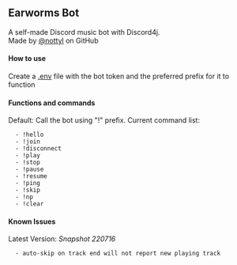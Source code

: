 ## Earworms Bot
A self-made Discord music bot with Discord4j. \
Made by [@nottyl](https://www.github.com/nottyl) on GitHub
#### How to use
Create a [.env](https://github.com/cdimascio/dotenv-java) file with the bot token and the preferred prefix for it to function 
#### Functions and commands
Default: Call the bot using "!" prefix.
Current command list:
```
  - !hello
  - !join
  - !disconnect
  - !play
  - !stop
  - !pause
  - !resume
  - !ping
  - !skip
  - !np
  - !clear
```
#### Known Issues
Latest Version: *Snapshot 220716*
```
  - auto-skip on track end will not report new playing track
```
